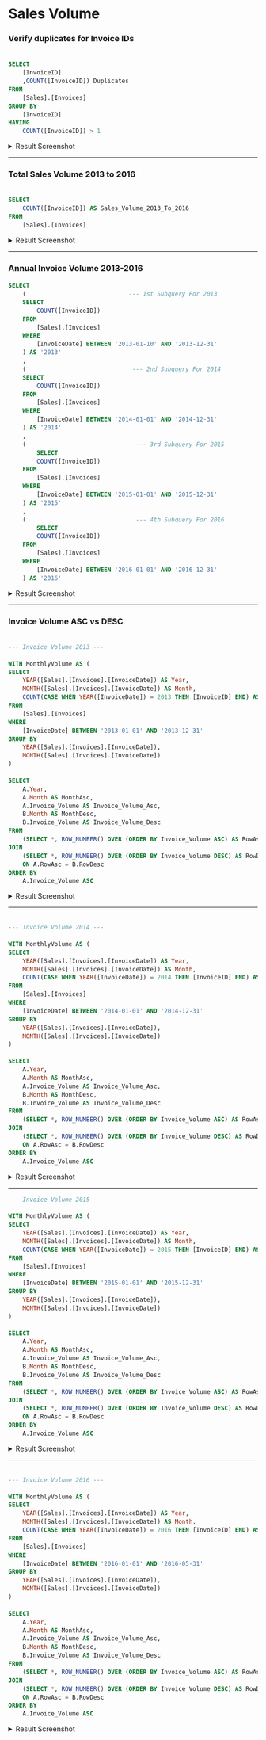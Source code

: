 # Sales Volume

### Verify duplicates for Invoice IDs

```sql

SELECT
	[InvoiceID]
	,COUNT([InvoiceID]) Duplicates
FROM
	[Sales].[Invoices]
GROUP BY 
	[InvoiceID]
HAVING 
	COUNT([InvoiceID]) > 1

```
<details>

<summary>Result Screenshot</summary>

![alt text]( https://github.com/Evank2023/Portfolio/blob/WWI/ResultScreenshot/Screenshot%202024-10-02%20193820.png "No duplicates for Invoice IDs")

</details>

----------------------------------------------------------

### Total Sales Volume 2013 to 2016

```sql

SELECT
	COUNT([InvoiceID]) AS Sales_Volume_2013_To_2016
FROM
	[Sales].[Invoices]

```

<details>

<summary>Result Screenshot</summary>

![alt text]( https://github.com/Evank2023/Portfolio/blob/WWI/ResultScreenshot/Screenshot2024-10-02%20181814.png "Total Sales Volume 2013 to 2016")

</details>


-----------------------------------------------------------

### Annual Invoice Volume 2013-2016
```sql
SELECT
	(                             --- 1st Subquery For 2013
	SELECT
		COUNT([InvoiceID])
	FROM
		[Sales].[Invoices]
	WHERE
		[InvoiceDate] BETWEEN '2013-01-10' AND '2013-12-31'
	) AS '2013'
	,
	(                              --- 2nd Subquery For 2014
	SELECT
		COUNT([InvoiceID])
	FROM
		[Sales].[Invoices]
	WHERE
		[InvoiceDate] BETWEEN '2014-01-01' AND '2014-12-31'
	) AS '2014'
	,
	(                               --- 3rd Subquery For 2015
		SELECT
		COUNT([InvoiceID])
	FROM
		[Sales].[Invoices]
	WHERE
		[InvoiceDate] BETWEEN '2015-01-01' AND '2015-12-31'
	) AS '2015'
	,
	(                               --- 4th Subquery For 2016
		SELECT
		COUNT([InvoiceID])
	FROM
		[Sales].[Invoices]
	WHERE
		[InvoiceDate] BETWEEN '2016-01-01' AND '2016-12-31'
	) AS '2016'
```
<details>
<summary>Result Screenshot</summary>

![alt text]( https://github.com/Evank2023/Portfolio/blob/WWI/ResultScreenshot/Screenshot%202024-10-02%20182602.png "Annual Invoice Volume 2013-2016")

</details>

_________________________________________

### Invoice Volume ASC vs DESC

```sql

--- Invoice Volume 2013 ---

WITH MonthlyVolume AS (
SELECT 
	YEAR([Sales].[Invoices].[InvoiceDate]) AS Year,
	MONTH([Sales].[Invoices].[InvoiceDate]) AS Month,
    COUNT(CASE WHEN YEAR([InvoiceDate]) = 2013 THEN [InvoiceID] END) AS Invoice_Volume
FROM 
    [Sales].[Invoices]
WHERE 
    [InvoiceDate] BETWEEN '2013-01-01' AND '2013-12-31'  
GROUP BY 
    YEAR([Sales].[Invoices].[InvoiceDate]),
	MONTH([Sales].[Invoices].[InvoiceDate])
)

SELECT 
    A.Year, 
    A.Month AS MonthAsc, 
    A.Invoice_Volume AS Invoice_Volume_Asc, 
    B.Month AS MonthDesc, 
    B.Invoice_Volume AS Invoice_Volume_Desc
FROM 
    (SELECT *, ROW_NUMBER() OVER (ORDER BY Invoice_Volume ASC) AS RowAsc FROM MonthlyVolume) A
JOIN 
    (SELECT *, ROW_NUMBER() OVER (ORDER BY Invoice_Volume DESC) AS RowDesc FROM MonthlyVolume) B
    ON A.RowAsc = B.RowDesc
ORDER BY 
    A.Invoice_Volume ASC

```

<details>

<summary>Result Screenshot</summary>

![alt text]( https://github.com/Evank2023/Portfolio/blob/WWI/ResultScreenshot/Screenshot%202024-10-17%20222727.png " Invoice Volume ")

</details>

___________________________________________________________

```sql

--- Invoice Volume 2014 ---

WITH MonthlyVolume AS (
SELECT 
	YEAR([Sales].[Invoices].[InvoiceDate]) AS Year,
	MONTH([Sales].[Invoices].[InvoiceDate]) AS Month,
    COUNT(CASE WHEN YEAR([InvoiceDate]) = 2014 THEN [InvoiceID] END) AS Invoice_Volume
FROM 
    [Sales].[Invoices]
WHERE 
    [InvoiceDate] BETWEEN '2014-01-01' AND '2014-12-31'  
GROUP BY 
    YEAR([Sales].[Invoices].[InvoiceDate]),
	MONTH([Sales].[Invoices].[InvoiceDate])
)

SELECT 
    A.Year, 
    A.Month AS MonthAsc, 
    A.Invoice_Volume AS Invoice_Volume_Asc, 
    B.Month AS MonthDesc, 
    B.Invoice_Volume AS Invoice_Volume_Desc
FROM 
    (SELECT *, ROW_NUMBER() OVER (ORDER BY Invoice_Volume ASC) AS RowAsc FROM MonthlyVolume) A
JOIN 
    (SELECT *, ROW_NUMBER() OVER (ORDER BY Invoice_Volume DESC) AS RowDesc FROM MonthlyVolume) B
    ON A.RowAsc = B.RowDesc
ORDER BY 
    A.Invoice_Volume ASC
```

<details>

<summary>Result Screenshot</summary>

![alt text]( https://github.com/Evank2023/Portfolio/blob/WWI/ResultScreenshot/Screenshot%202024-10-17%20224531.png " Invoice Volume 2014 ")

</details>

______________________________________________________________

```sql
--- Invoice Volume 2015 ---

WITH MonthlyVolume AS (
SELECT 
	YEAR([Sales].[Invoices].[InvoiceDate]) AS Year,
	MONTH([Sales].[Invoices].[InvoiceDate]) AS Month,
    COUNT(CASE WHEN YEAR([InvoiceDate]) = 2015 THEN [InvoiceID] END) AS Invoice_Volume
FROM 
    [Sales].[Invoices]
WHERE 
    [InvoiceDate] BETWEEN '2015-01-01' AND '2015-12-31'  
GROUP BY 
    YEAR([Sales].[Invoices].[InvoiceDate]),
	MONTH([Sales].[Invoices].[InvoiceDate])
)

SELECT 
    A.Year, 
    A.Month AS MonthAsc, 
    A.Invoice_Volume AS Invoice_Volume_Asc, 
    B.Month AS MonthDesc, 
    B.Invoice_Volume AS Invoice_Volume_Desc
FROM 
    (SELECT *, ROW_NUMBER() OVER (ORDER BY Invoice_Volume ASC) AS RowAsc FROM MonthlyVolume) A
JOIN 
    (SELECT *, ROW_NUMBER() OVER (ORDER BY Invoice_Volume DESC) AS RowDesc FROM MonthlyVolume) B
    ON A.RowAsc = B.RowDesc
ORDER BY 
    A.Invoice_Volume ASC
```


<details>

<summary>Result Screenshot</summary>

![alt text]( https://github.com/Evank2023/Portfolio/blob/WWI/ResultScreenshot/Screenshot%202024-10-17%20225020.png " Invoice Volume 2015 ")

</details>

____________________________________________________

```sql

--- Invoice Volume 2016 ---

WITH MonthlyVolume AS (
SELECT 
	YEAR([Sales].[Invoices].[InvoiceDate]) AS Year,
	MONTH([Sales].[Invoices].[InvoiceDate]) AS Month,
    COUNT(CASE WHEN YEAR([InvoiceDate]) = 2016 THEN [InvoiceID] END) AS Invoice_Volume
FROM 
    [Sales].[Invoices]
WHERE 
    [InvoiceDate] BETWEEN '2016-01-01' AND '2016-05-31'  
GROUP BY 
    YEAR([Sales].[Invoices].[InvoiceDate]),
	MONTH([Sales].[Invoices].[InvoiceDate])
)

SELECT 
    A.Year, 
    A.Month AS MonthAsc, 
    A.Invoice_Volume AS Invoice_Volume_Asc, 
    B.Month AS MonthDesc, 
    B.Invoice_Volume AS Invoice_Volume_Desc
FROM 
    (SELECT *, ROW_NUMBER() OVER (ORDER BY Invoice_Volume ASC) AS RowAsc FROM MonthlyVolume) A
JOIN 
    (SELECT *, ROW_NUMBER() OVER (ORDER BY Invoice_Volume DESC) AS RowDesc FROM MonthlyVolume) B
    ON A.RowAsc = B.RowDesc
ORDER BY 
    A.Invoice_Volume ASC
```

<details>

<summary>Result Screenshot</summary>

![alt text]( https://github.com/Evank2023/Portfolio/blob/WWI/ResultScreenshot/Screenshot%202024-10-17%20225404.png " Invoice Volyme 2016 ")

</details>























